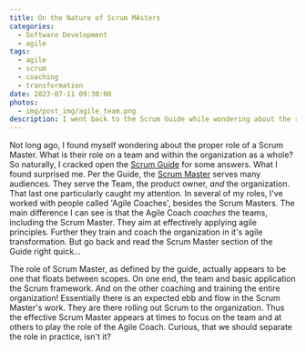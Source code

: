 ```yaml
---
title: On the Nature of Scrum MAsters
categories:
  - Software Development
  - agile
tags:
  - agile
  - scrum
  - coaching
  - transformation
date: 2023-07-11 09:30:00
photos: 
  - img/post_img/agile_team.png
description: I went back to the Scrum Guide while wondering about the role of a Scrum Master, and I discovered something surprising.
---
```

Not long ago, I found myself wondering about the proper role of a Scrum Master. What is their role on a team and within the organization as a whole? So naturally, I cracked open the [Scrum Guide](https://scrumguides.org/scrum-guide.html) for some answers. What I found surprised me. Per the Guide, the [Scrum Master](https://scrumguides.org/scrum-guide.html#scrum-master) serves many audiences. They serve the Team, the product owner, _and_ the organization. That last one particularly caught my attention. In several of my roles, I've worked with people called 'Agile Coaches', besides the Scrum Masters. The main difference I can see is that the Agile Coach _coaches_ the teams, including the Scrum Master. They aim at effectively applying agile principles. Further they train and coach the organization in it's agile transformation. But go back and read the Scrum Master section of the Guide right quick... 

The role of Scrum Master, as defined by the guide, actually appears to be one that floats between scopes. On one end, the team and basic application the Scrum framework. And on the other coaching and training the entire organization! Essentially there is an expected ebb and flow in the Scrum Master's work. They are there rolling out Scrum to the organization. Thus the effective Scrum Master appears at times to focus on the team and at others to play the role of the Agile Coach. Curious, that we should separate the role in practice, isn't it?